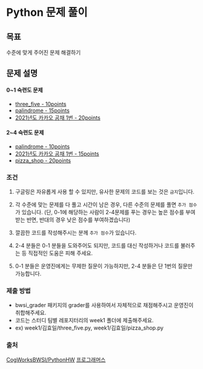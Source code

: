 # Python 문제 풀이

## 목표
수준에 맞게 주어진 문제 해결하기

## 문제 설명

  #### 0~1 숙련도 문제 
  - [three_five - 10points](https://github.com/CogWorksBWSI/PythonHW/blob/master/three_five/HW_three_five_threefive.ipynb) 
  - [palindrome - 15points](https://github.com/CogWorksBWSI/PythonHW/blob/master/palindrome/HW_palindrome.ipynb)
  - [2021년도 카카오 공채 1번 - 20points](https://programmers.co.kr/learn/courses/30/lessons/72410)
  #### 2~4 숙련도 문제
  - [palindrome - 10points](https://github.com/CogWorksBWSI/PythonHW/blob/master/palindrome/HW_palindrome.ipynb)
  - [2021년도 카카오 공채 1번 - 15points](https://programmers.co.kr/learn/courses/30/lessons/72410)
  - [pizza_shop - 20points](https://github.com/CogWorksBWSI/PythonHW/blob/master/pizza_shop/HW_pizza_shop.ipynb)
### 조건

1. 구글링은 자유롭게 사용 할 수 있지만, 유사한 문제의 코드를 보는 것은 `금지`입니다.   

2. 각 수준에 맞는 문제를 다 풀고 시간이 남은 경우, 다른 수준의 문제를 풀면 `추가 점수`가 있습니다. (단, 0-1에 해당하는 사람이 2-4문제를 푸는 경우는 높은 점수를 부여 받는 반면, 반대의 경우 낮은 점수를 부여하겠습니다)

3. 깔끔한 코드를 작성해주시는 분께 `추가 점수`가 있습니다.

4. 2-4 분들은 0-1 분들을 도와주어도 되지만, 코드를 대신 작성하거나 코드를 불러주는 등 직접적인 도움은 피해 주세요.

5. 0-1 분들은 운영진에게는 무제한 질문이 가능하지만, 2-4 분들은 단 1번의 질문만 가능합니다.

### 제출 방법
- bwsi_grader 패키지의 grader를 사용하여서 자체적으로 채점해주시고 운영진이 취합해주세요.
- 코드는 스터디 팀별 레포지터리의 week1 폴더에 제출해주세요.
- ex) week1/김효일/three_five.py, week1/김효일/pizza_shop.py

### 출처
[CogWorksBWSI/PythonHW](https://github.com/CogWorksBWSI/PythonHW)
[프로그래머스](https://programmers.co.kr/learn/challenges)
